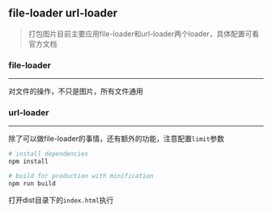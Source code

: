 ## file-loader url-loader

> 打包图片目前主要应用file-loader和url-loader两个loader，具体配置可看官方文档

### file-loader
---
对文件的操作，不只是图片，所有文件通用

### url-loader
---
除了可以做file-loader的事情，还有额外的功能，注意配置`limit`参数

``` bash
# install dependencies
npm install

# build for production with minification
npm run build
```
打开dist目录下的`index.html`执行
